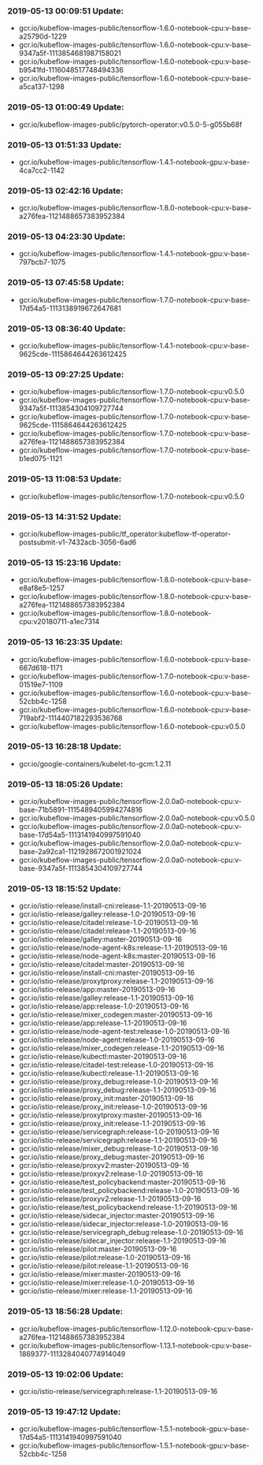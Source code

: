 ### 2019-05-13 00:09:51 Update:

- gcr.io/kubeflow-images-public/tensorflow-1.6.0-notebook-cpu:v-base-a25790d-1229
- gcr.io/kubeflow-images-public/tensorflow-1.6.0-notebook-cpu:v-base-9347a5f-1113854681987158021
- gcr.io/kubeflow-images-public/tensorflow-1.6.0-notebook-cpu:v-base-b9541fd-1116048517748494336
- gcr.io/kubeflow-images-public/tensorflow-1.6.0-notebook-cpu:v-base-a5ca137-1298
### 2019-05-13 01:00:49 Update:

- gcr.io/kubeflow-images-public/pytorch-operator:v0.5.0-5-g055b68f
### 2019-05-13 01:51:33 Update:

- gcr.io/kubeflow-images-public/tensorflow-1.4.1-notebook-gpu:v-base-4ca7cc2-1142
### 2019-05-13 02:42:16 Update:

- gcr.io/kubeflow-images-public/tensorflow-1.8.0-notebook-cpu:v-base-a276fea-1121488657383952384
### 2019-05-13 04:23:30 Update:

- gcr.io/kubeflow-images-public/tensorflow-1.4.1-notebook-gpu:v-base-797bcb7-1075
### 2019-05-13 07:45:58 Update:

- gcr.io/kubeflow-images-public/tensorflow-1.7.0-notebook-cpu:v-base-17d54a5-1113138919672647681
### 2019-05-13 08:36:40 Update:

- gcr.io/kubeflow-images-public/tensorflow-1.4.1-notebook-cpu:v-base-9625cde-1115864644263612425
### 2019-05-13 09:27:25 Update:

- gcr.io/kubeflow-images-public/tensorflow-1.7.0-notebook-cpu:v0.5.0
- gcr.io/kubeflow-images-public/tensorflow-1.7.0-notebook-cpu:v-base-9347a5f-1113854304109727744
- gcr.io/kubeflow-images-public/tensorflow-1.7.0-notebook-cpu:v-base-9625cde-1115864644263612425
- gcr.io/kubeflow-images-public/tensorflow-1.7.0-notebook-cpu:v-base-a276fea-1121488657383952384
- gcr.io/kubeflow-images-public/tensorflow-1.7.0-notebook-cpu:v-base-b1ed075-1121
### 2019-05-13 11:08:53 Update:

- gcr.io/kubeflow-images-public/tensorflow-1.7.0-notebook-cpu:v0.5.0
### 2019-05-13 14:31:52 Update:

- gcr.io/kubeflow-images-public/tf_operator:kubeflow-tf-operator-postsubmit-v1-7432acb-3056-6ad6
### 2019-05-13 15:23:16 Update:

- gcr.io/kubeflow-images-public/tensorflow-1.8.0-notebook-cpu:v-base-e8af8e5-1257
- gcr.io/kubeflow-images-public/tensorflow-1.8.0-notebook-cpu:v-base-a276fea-1121488657383952384
- gcr.io/kubeflow-images-public/tensorflow-1.8.0-notebook-cpu:v20180711-a1ec7314
### 2019-05-13 16:23:35 Update:

- gcr.io/kubeflow-images-public/tensorflow-1.6.0-notebook-cpu:v-base-667d618-1171
- gcr.io/kubeflow-images-public/tensorflow-1.7.0-notebook-cpu:v-base-01519e7-1109
- gcr.io/kubeflow-images-public/tensorflow-1.6.0-notebook-cpu:v-base-52cbb4c-1258
- gcr.io/kubeflow-images-public/tensorflow-1.6.0-notebook-cpu:v-base-719abf2-1114407182293536768
- gcr.io/kubeflow-images-public/tensorflow-1.6.0-notebook-cpu:v0.5.0
### 2019-05-13 16:28:18 Update:

- gcr.io/google-containers/kubelet-to-gcm:1.2.11
### 2019-05-13 18:05:26 Update:

- gcr.io/kubeflow-images-public/tensorflow-2.0.0a0-notebook-cpu:v-base-71b5891-1115489405994274816
- gcr.io/kubeflow-images-public/tensorflow-2.0.0a0-notebook-cpu:v0.5.0
- gcr.io/kubeflow-images-public/tensorflow-2.0.0a0-notebook-cpu:v-base-17d54a5-1113141940997591040
- gcr.io/kubeflow-images-public/tensorflow-2.0.0a0-notebook-cpu:v-base-2a92ca1-1121928672001921024
- gcr.io/kubeflow-images-public/tensorflow-2.0.0a0-notebook-cpu:v-base-9347a5f-1113854304109727744
### 2019-05-13 18:15:52 Update:

- gcr.io/istio-release/install-cni:release-1.1-20190513-09-16
- gcr.io/istio-release/galley:release-1.0-20190513-09-16
- gcr.io/istio-release/citadel:release-1.0-20190513-09-16
- gcr.io/istio-release/citadel:release-1.1-20190513-09-16
- gcr.io/istio-release/galley:master-20190513-09-16
- gcr.io/istio-release/node-agent-k8s:release-1.1-20190513-09-16
- gcr.io/istio-release/node-agent-k8s:master-20190513-09-16
- gcr.io/istio-release/citadel:master-20190513-09-16
- gcr.io/istio-release/install-cni:master-20190513-09-16
- gcr.io/istio-release/proxytproxy:release-1.1-20190513-09-16
- gcr.io/istio-release/app:master-20190513-09-16
- gcr.io/istio-release/galley:release-1.1-20190513-09-16
- gcr.io/istio-release/app:release-1.0-20190513-09-16
- gcr.io/istio-release/mixer_codegen:master-20190513-09-16
- gcr.io/istio-release/app:release-1.1-20190513-09-16
- gcr.io/istio-release/node-agent-test:release-1.0-20190513-09-16
- gcr.io/istio-release/node-agent:release-1.0-20190513-09-16
- gcr.io/istio-release/mixer_codegen:release-1.1-20190513-09-16
- gcr.io/istio-release/kubectl:master-20190513-09-16
- gcr.io/istio-release/citadel-test:release-1.0-20190513-09-16
- gcr.io/istio-release/kubectl:release-1.1-20190513-09-16
- gcr.io/istio-release/proxy_debug:release-1.0-20190513-09-16
- gcr.io/istio-release/proxy_debug:release-1.1-20190513-09-16
- gcr.io/istio-release/proxy_init:master-20190513-09-16
- gcr.io/istio-release/proxy_init:release-1.0-20190513-09-16
- gcr.io/istio-release/proxytproxy:master-20190513-09-16
- gcr.io/istio-release/proxy_init:release-1.1-20190513-09-16
- gcr.io/istio-release/servicegraph:release-1.0-20190513-09-16
- gcr.io/istio-release/servicegraph:release-1.1-20190513-09-16
- gcr.io/istio-release/mixer_debug:release-1.0-20190513-09-16
- gcr.io/istio-release/proxy_debug:master-20190513-09-16
- gcr.io/istio-release/proxyv2:master-20190513-09-16
- gcr.io/istio-release/proxyv2:release-1.0-20190513-09-16
- gcr.io/istio-release/test_policybackend:master-20190513-09-16
- gcr.io/istio-release/test_policybackend:release-1.0-20190513-09-16
- gcr.io/istio-release/proxyv2:release-1.1-20190513-09-16
- gcr.io/istio-release/test_policybackend:release-1.1-20190513-09-16
- gcr.io/istio-release/sidecar_injector:master-20190513-09-16
- gcr.io/istio-release/sidecar_injector:release-1.0-20190513-09-16
- gcr.io/istio-release/servicegraph_debug:release-1.0-20190513-09-16
- gcr.io/istio-release/sidecar_injector:release-1.1-20190513-09-16
- gcr.io/istio-release/pilot:master-20190513-09-16
- gcr.io/istio-release/pilot:release-1.0-20190513-09-16
- gcr.io/istio-release/pilot:release-1.1-20190513-09-16
- gcr.io/istio-release/mixer:master-20190513-09-16
- gcr.io/istio-release/mixer:release-1.0-20190513-09-16
- gcr.io/istio-release/mixer:release-1.1-20190513-09-16
### 2019-05-13 18:56:28 Update:

- gcr.io/kubeflow-images-public/tensorflow-1.12.0-notebook-cpu:v-base-a276fea-1121488657383952384
- gcr.io/kubeflow-images-public/tensorflow-1.13.1-notebook-cpu:v-base-1869377-1113284040774914049
### 2019-05-13 19:02:06 Update:

- gcr.io/istio-release/servicegraph:release-1.1-20190513-09-16
### 2019-05-13 19:47:12 Update:

- gcr.io/kubeflow-images-public/tensorflow-1.5.1-notebook-gpu:v-base-17d54a5-1113141940997591040
- gcr.io/kubeflow-images-public/tensorflow-1.5.1-notebook-gpu:v-base-52cbb4c-1258
